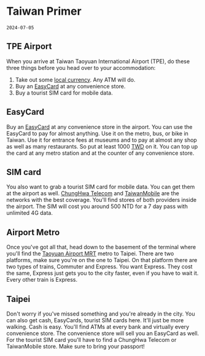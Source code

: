 # Taiwan Primer
`2024-07-05`

## TPE Airport
When you arrive at Taiwan Taoyuan International Airport (TPE), do these three things before you head over to your accommodation:
1. Take out some [local currency](https://en.wikipedia.org/wiki/New_Taiwan_dollar). Any ATM will do.
2. Buy an [EasyCard](https://en.wikipedia.org/wiki/EasyCard) at any convenience store.
3. Buy a tourist SIM card for mobile data.

## EasyCard
Buy an [EasyCard](https://en.wikipedia.org/wiki/EasyCard) at any convenience store in the airport. You can use the EasyCard to pay for almost anything. Use it on the metro, bus, or bike in Taiwan. Use it for entrance fees at museums and to pay at almost any shop as well as many restaurants. So put at least 1000 [TWD](https://en.wikipedia.org/wiki/New_Taiwan_dollar) on it. You can top up the card at any metro station and at the counter of any convenience store.

## SIM card
You also want to grab a tourist SIM card for mobile data. You can get them at the airport as well. [ChungHwa Telecom](https://en.wikipedia.org/wiki/Chunghwa_Telecom) and [TaiwanMobile](https://en.wikipedia.org/wiki/Taiwan_Mobile) are the networks with the best coverage. You'll find stores of both providers inside the airport. The SIM will cost you around 500 NTD for a 7 day pass with unlimited 4G data.

## Airport Metro
Once you've got all that, head down to the basement of the terminal where you'll find the [Taoyuan Airport MRT](https://en.wikipedia.org/wiki/Taoyuan_Airport_MRT) metro to Taipei. There are two platforms, make sure you're on the one to Taipei. On that platform there are two types of trains, Commuter and Express. You want Express. They cost the same, Express just gets you to the city faster, even if you have to wait it. Every other train is Express.

## Taipei
Don't worry if you've missed something and you're already in the city. You can also get cash, EasyCards, tourist SIM cards here. It'll just be more walking. Cash is easy. You'll find ATMs at every bank and virtually every convenience store. The convenience store will sell you an EasyCard as well. For the tourist SIM card you'll have to find a ChungHwa Telecom or TaiwanMobile store. Make sure to bring your passport!
